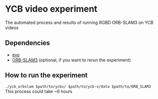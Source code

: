 # YCB video experiment
The automated process and results of running RGBD ORB-SLAM3 on YCB videos

## Dependencies
- [evo](https://github.com/MichaelGrupp/evo)
- [ORB-SLAM3](https://github.com/UZ-SLAMLab/ORB_SLAM3) (optional, if you want to rerun the experiment)

## How to run the experiment
`./ycb_orbslam $path/to/ycbv/ $path/to/ycb-v/data $path/to/ORB_SLAM3`  
This process could take ~6 hours
